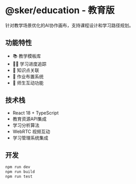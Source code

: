 # @sker/education - 教育版

针对教学场景优化的AI协作画布，支持课程设计和学习路径规划。

## 功能特性

- 📚 教学模板库
- 👨‍🎓 学习进度追踪
- 🎯 知识点关联
- 📝 作业布置系统
- 👥 师生互动功能

## 技术栈

- React 18 + TypeScript
- 教育资源API集成
- 学习分析算法
- WebRTC 视频互动
- 学习管理系统集成

## 开发

```bash
npm run dev
npm run build
npm run test
```